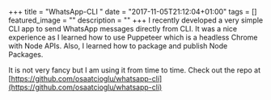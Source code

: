 +++
title = "WhatsApp-CLI "
date = "2017-11-05T21:12:04+01:00"
tags = []
featured_image = ""
description = ""
+++
I recently developed a very simple CLI app to send WhatsApp messages directly from CLI. It was a nice experience as I learned how to use Puppeteer which is a headless Chrome with Node APIs. Also, I learned how to package and publish Node Packages.

It is not very fancy but I am using it from time to time. Check out the repo at [https://github.com/osaatcioglu/whatsapp-cli](https://github.com/osaatcioglu/whatsapp-cli)

